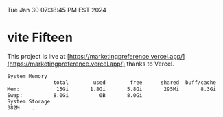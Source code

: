 Tue Jan 30 07:38:45 PM EST 2024

# vite Fifteen


This project is live at [https://marketingpreference.vercel.app/](https://marketingpreference.vercel.app/) thanks to Vercel.

```bash
System Memory
               total        used        free      shared  buff/cache   available
Mem:            15Gi       1.8Gi       5.8Gi       295Mi       8.3Gi        13Gi
Swap:          8.0Gi          0B       8.0Gi
System Storage
382M	.
```
